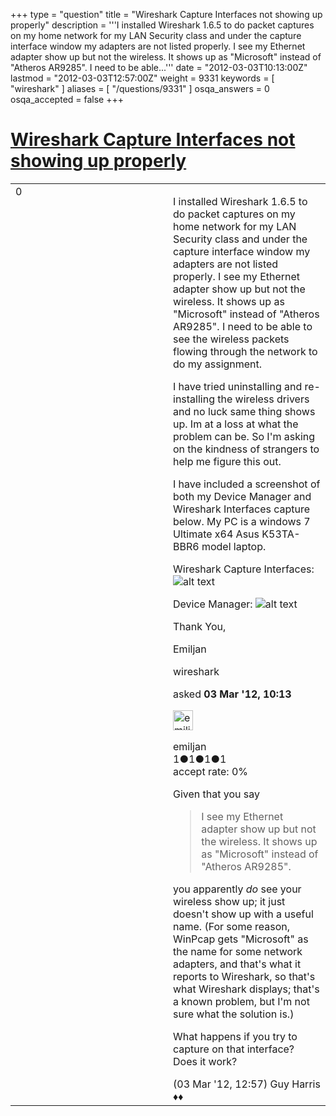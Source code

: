 +++
type = "question"
title = "Wireshark Capture Interfaces not showing up properly"
description = '''I installed Wireshark 1.6.5 to do packet captures on my home network for my LAN Security class and under the capture interface window my adapters are not listed properly. I see my Ethernet adapter show up but not the wireless. It shows up as &quot;Microsoft&quot; instead of &quot;Atheros AR9285&quot;. I need to be able...'''
date = "2012-03-03T10:13:00Z"
lastmod = "2012-03-03T12:57:00Z"
weight = 9331
keywords = [ "wireshark" ]
aliases = [ "/questions/9331" ]
osqa_answers = 0
osqa_accepted = false
+++

<div class="headNormal">

# [Wireshark Capture Interfaces not showing up properly](/questions/9331/wireshark-capture-interfaces-not-showing-up-properly)

</div>

<div id="main-body">

<div id="askform">

<table id="question-table" style="width:100%;"><colgroup><col style="width: 50%" /><col style="width: 50%" /></colgroup><tbody><tr class="odd"><td style="width: 30px; vertical-align: top"><div class="vote-buttons"><span id="post-9331-upvote" class="ajax-command post-vote up" rel="nofollow" title="I like this post (click again to cancel)"> </span><div id="post-9331-score" class="post-score" title="current number of votes">0</div><span id="post-9331-downvote" class="ajax-command post-vote down" rel="nofollow" title="I dont like this post (click again to cancel)"> </span> <span id="favorite-mark" class="ajax-command favorite-mark" rel="nofollow" title="mark/unmark this question as favorite (click again to cancel)"> </span><div id="favorite-count" class="favorite-count"></div></div></td><td><div id="item-right"><div class="question-body"><p>I installed Wireshark 1.6.5 to do packet captures on my home network for my LAN Security class and under the capture interface window my adapters are not listed properly. I see my Ethernet adapter show up but not the wireless. It shows up as "Microsoft" instead of "Atheros AR9285". I need to be able to see the wireless packets flowing through the network to do my assignment.</p><p>I have tried uninstalling and re-installing the wireless drivers and no luck same thing shows up. Im at a loss at what the problem can be. So I'm asking on the kindness of strangers to help me figure this out.</p><p>I have included a screenshot of both my Device Manager and Wireshark Interfaces capture below. My PC is a windows 7 Ultimate x64 Asus K53TA-BBR6 model laptop.</p><p>Wireshark Capture Interfaces: <img src="http://i1165.photobucket.com/albums/q600/emiljan-haxhi/WiresharkCaptureInterface.jpg" alt="alt text" /></p><p>Device Manager: <img src="http://i1165.photobucket.com/albums/q600/emiljan-haxhi/DeviceManager.jpg" alt="alt text" /></p><p>Thank You,</p><p>Emiljan</p></div><div id="question-tags" class="tags-container tags"><span class="post-tag tag-link-wireshark" rel="tag" title="see questions tagged &#39;wireshark&#39;">wireshark</span></div><div id="question-controls" class="post-controls"></div><div class="post-update-info-container"><div class="post-update-info post-update-info-user"><p>asked <strong>03 Mar '12, 10:13</strong></p><img src="https://secure.gravatar.com/avatar/9f1efd71c3a22648cc5523880c93fe3d?s=32&amp;d=identicon&amp;r=g" class="gravatar" width="32" height="32" alt="emiljan&#39;s gravatar image" /><p><span>emiljan</span><br />
<span class="score" title="1 reputation points">1</span><span title="1 badges"><span class="badge1">●</span><span class="badgecount">1</span></span><span title="1 badges"><span class="silver">●</span><span class="badgecount">1</span></span><span title="1 badges"><span class="bronze">●</span><span class="badgecount">1</span></span><br />
<span class="accept_rate" title="Rate of the user&#39;s accepted answers">accept rate:</span> <span title="emiljan has no accepted answers">0%</span></p></img></div></div><div id="comments-container-9331" class="comments-container"><span id="9334"></span><div id="comment-9334" class="comment"><div id="post-9334-score" class="comment-score"></div><div class="comment-text"><p>Given that you say</p><blockquote><p>I see my Ethernet adapter show up but not the wireless. It shows up as "Microsoft" instead of "Atheros AR9285".</p></blockquote><p>you apparently <em>do</em> see your wireless show up; it just doesn't show up with a useful name. (For some reason, WinPcap gets "Microsoft" as the name for some network adapters, and that's what it reports to Wireshark, so that's what Wireshark displays; that's a known problem, but I'm not sure what the solution is.)</p><p>What happens if you try to capture on that interface? Does it work?</p></div><div id="comment-9334-info" class="comment-info"><span class="comment-age">(03 Mar '12, 12:57)</span> <span class="comment-user userinfo">Guy Harris ♦♦</span></div></div></div><div id="comment-tools-9331" class="comment-tools"></div><div class="clear"></div><div id="comment-9331-form-container" class="comment-form-container"></div><div class="clear"></div></div></td></tr></tbody></table>

</div>

</div>

